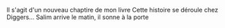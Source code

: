 Il s'agit d'un nouveau chaptire de mon livre
Cette histoire se déroule chez Diggers...
Salim arrive le matin, il sonne à la porte
